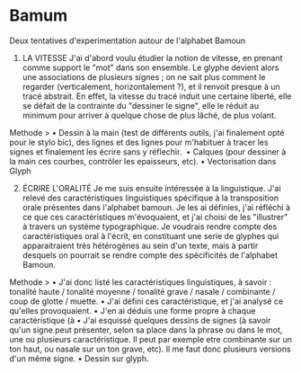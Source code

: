 # Bamum
Deux tentatives d'experimentation autour de l'alphabet Bamoun

1. LA VITESSE
J'ai d'abord voulu étudier la notion de vitesse, en prenant comme support le "mot" dans son ensemble. Le glyphe devient alors une associations de plusieurs signes ; on ne sait plus comment le regarder (verticalement, horizontalement ?), et il renvoit presque à un tracé abstrait. En effet, la vitesse du tracé induit une certaine liberté, elle se défait de la contrainte du "dessiner le signe", elle le réduit au minimum pour arriver à quelque chose de plus lâché, de plus volant.

  Methode >
  • Dessin à la main (test de différents outils, j'ai finalement opté pour le stylo bic), des lignes et des lignes pour m'habituer à tracer les signes et finalement les écrire sans y réflechir.
  • Calques (pour dessiner à la main ces courbes, contrôler les epaisseurs, etc).
  • Vectorisation dans Glyph
  
2. ÉCRIRE L'ORALITÉ
Je me suis ensuite intéressée à la linguistique. J'ai relevé des caractéristiques linguistiques spécifique à la transposition orale présentes dans l'alphabet bamoun. Je les ai définies, j'ai réfléchi à ce que ces caractéristiques m'évoquaient, et j'ai choisi de les "illustrer" à travers un système typographique. Je voudrais rendre compte des caractéristiques oral à l'écrit, en constituant une serie de glyphes qui apparaitraient très hétérogènes au sein d'un texte, mais à partir desquels on pourrait se rendre compte des spécificités de l'alphabet Bamoun.

  Methode >
  • J'ai donc listé les caractéristiques linguistiques, à savoir : tonalité haute / tonalité moyenne / tonalité grave / nasale / combinante / coup de glotte / muette.
  • J'ai défini ces caractéristique, et j'ai analysé ce qu'elles provoquaient.
  • J'en ai déduis une forme propre à chaque caractéristique (à
  • J'ai esquissé quelques dessins de signes (à savoir qu'un signe peut présenter, selon sa place dans la phrase ou dans le mot, une ou plusieurs caractéristique. Il peut par exemple etre combinante sur un ton haut, ou nasale sur un ton grave, etc). Il me faut donc plusieurs versions d'un même signe.
  • Dessin sur glyph.
